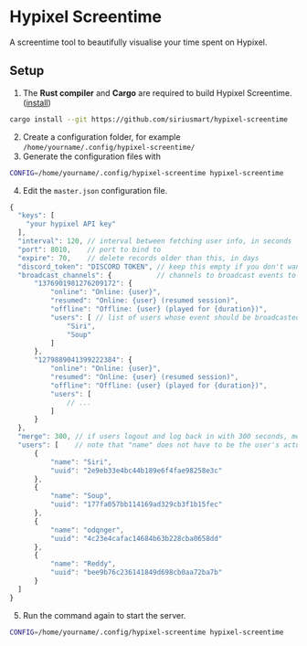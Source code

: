 # Hypixel Screentime

A screentime tool to beautifully visualise your time spent on Hypixel.

## Setup

1. The **Rust compiler** and **Cargo** are required to build Hypixel Screentime. ([install](https://www.rust-lang.org/tools/install))

```sh
cargo install --git https://github.com/siriusmart/hypixel-screentime
```

2. Create a configuration folder, for example `/home/yourname/.config/hypixel-screentime/`
3. Generate the configuration files with
```sh
CONFIG=/home/yourname/.config/hypixel-screentime hypixel-screentime
```
4. Edit the `master.json` configuration file.

```js
{
  "keys": [
    "your hypixel API key"
  ],
  "interval": 120, // interval between fetching user info, in seconds
  "port": 8010,    // port to bind to
  "expire": 70,    // delete records older than this, in days
  "discord_token": "DISCORD TOKEN", // keep this empty if you don't want to use the discord features
  "broadcast_channels": {           // channels to broadcast events to
      "1376901981276209172": {
          "online": "Online: {user}",
          "resumed": "Online: {user} (resumed session)",
          "offline": "Offline: {user} (played for {duration})",
          "users": [ // list of users whose event should be broadcasted to the channel
              "Siri",
              "Soup"
          ]
      },
      "1279889041399222384": {
          "online": "Online: {user}",
          "resumed": "Online: {user} (resumed session)",
          "offline": "Offline: {user} (played for {duration})",
          "users": [
              // ...
          ]
      }
  },
  "merge": 300, // if users logout and log back in with 300 seconds, merge with the previous record
  "users": [    // note that "name" does not have to be the user's actual username
      {
          "name": "Siri",
          "uuid": "2e9eb33e4bc44b189e6f4fae98258e3c"
      },
      {
          "name": "Soup",
          "uuid": "177fa057bb114169ad329cb3f1b15fec"
      },
      {
          "name": "odqnger",
          "uuid": "4c23e4cafac14684b63b228cba0658dd"
      },
      {
          "name": "Reddy",
          "uuid": "bee9b76c236141849d698cb0aa72ba7b"
      }
  ]
}
```
5. Run the command again to start the server.
```sh
CONFIG=/home/yourname/.config/hypixel-screentime hypixel-screentime
```
